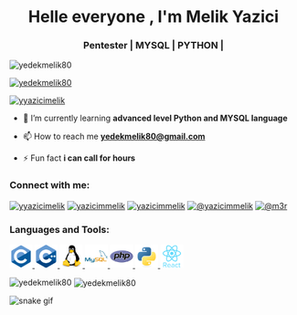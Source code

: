 <h1 align="center">Helle everyone , I'm Melik Yazici</h1>
<h3 align="center">Pentester | MYSQL | PYTHON |</h3>

<p align="left"> <img src="https://komarev.com/ghpvc/?username=yedekmelik80&label=Profile%20views&color=0e75b6&style=flat" alt="yedekmelik80" /> </p>

<p align="left"> <a href="https://github.com/ryo-ma/github-profile-trophy"><img src="https://github-profile-trophy.vercel.app/?username=yedekmelik80" alt="yedekmelik80" /></a> </p>

<p align="left"> <a href="https://twitter.com/yyazicimelik" target="blank"><img src="https://img.shields.io/twitter/follow/yyazicimelik?logo=twitter&style=for-the-badge" alt="yyazicimelik" /></a> </p>

- 🌱 I’m currently learning **advanced level Python and MYSQL language**

- 📫 How to reach me **yedekmelik80@gmail.com**

- ⚡ Fun fact **i can call for hours**


<h3 align="left">Connect with me:</h3>
<p align="left">
<a href="https://twitter.com/yyazicimelik" target="blank"><img align="center" src="https://raw.githubusercontent.com/rahuldkjain/github-profile-readme-generator/master/src/images/icons/Social/twitter.svg" alt="yyazicimelik" height="30" width="40" /></a>
<a href="https://linkedin.com/in/yazicimmelik" target="blank"><img align="center" src="https://raw.githubusercontent.com/rahuldkjain/github-profile-readme-generator/master/src/images/icons/Social/linked-in-alt.svg" alt="yazicimmelik" height="30" width="40" /></a>
<a href="https://instagram.com/yazicimmelik" target="blank"><img align="center" src="https://raw.githubusercontent.com/rahuldkjain/github-profile-readme-generator/master/src/images/icons/Social/instagram.svg" alt="yazicimmelik" height="30" width="40" /></a>
<a href="https://hashnode.com/@yazicimmelik" target="blank"><img align="center" src="https://raw.githubusercontent.com/rahuldkjain/github-profile-readme-generator/master/src/images/icons/Social/hashnode.svg" alt="@yazicimmelik" height="30" width="40" /></a>
<a href="https://medium.com/@m3r" target="blank"><img align="center" src="https://raw.githubusercontent.com/rahuldkjain/github-profile-readme-generator/master/src/images/icons/Social/medium.svg" alt="@m3r" height="30" width="40" /></a>
</p>

<h3 align="left">Languages and Tools:</h3>
<p align="left"> <a href="https://www.cprogramming.com/" target="_blank" rel="noreferrer"> <img src="https://raw.githubusercontent.com/devicons/devicon/master/icons/c/c-original.svg" alt="c" width="40" height="40"/> </a> <a href="https://www.w3schools.com/cpp/" target="_blank" rel="noreferrer"> <img src="https://raw.githubusercontent.com/devicons/devicon/master/icons/cplusplus/cplusplus-original.svg" alt="cplusplus" width="40" height="40"/> </a> <a href="https://www.linux.org/" target="_blank" rel="noreferrer"> <img src="https://raw.githubusercontent.com/devicons/devicon/master/icons/linux/linux-original.svg" alt="linux" width="40" height="40"/> </a> <a href="https://www.mysql.com/" target="_blank" rel="noreferrer"> <img src="https://raw.githubusercontent.com/devicons/devicon/master/icons/mysql/mysql-original-wordmark.svg" alt="mysql" width="40" height="40"/> </a> <a href="https://www.php.net" target="_blank" rel="noreferrer"> <img src="https://raw.githubusercontent.com/devicons/devicon/master/icons/php/php-original.svg" alt="php" width="40" height="40"/> </a> <a href="https://www.python.org" target="_blank" rel="noreferrer"> <img src="https://raw.githubusercontent.com/devicons/devicon/master/icons/python/python-original.svg" alt="python" width="40" height="40"/> </a> <a href="https://reactjs.org/" target="_blank" rel="noreferrer"> <img src="https://raw.githubusercontent.com/devicons/devicon/master/icons/react/react-original-wordmark.svg" alt="react" width="40" height="40"/> </a> </p>

<p><img align="left" src="https://github-readme-stats.vercel.app/api/top-langs?username=yedekmelik80&show_icons=true&locale=en&layout=compact" alt="yedekmelik80" /></p>

<p>&nbsp;<img align="center" src="https://github-readme-stats.vercel.app/api?username=yedekmelik80&show_icons=true&locale=en" alt="yedekmelik80" /></p>

![snake gif](https://github.com/yazicimmelik/blob/output/github-contribution-grid-snake.gif)
